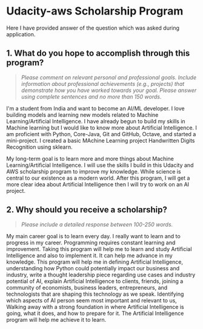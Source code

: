 # Udacity-aws Scholarship Program
Here I have provided answer of the question which was asked during application.

## 1. What do you hope to accomplish through this program?

> *Please comment on relevant personal and professional goals. Include information about professional achievements (e.g., projects) 
that demonstrate how you have worked towards your goal. Please answer using complete sentences and no more than 150 words.*

I'm a student from India and want to become an AI/ML developer. I love building models and learning new models related 
to Machine Learning/Artificial Intelligence. I have already begun to build my skills in Machine learning but I would like 
to know more about Artificial Intelligence. I am proficient with Python, Core-Java, Git and GitHub, Octave, and started a 
mini-project. I created a basic MAchine Learning project Handwritten Digits Recognition using sklearn.

My long-term goal is to learn more and more things about Machine Learning/Artificial Intelligence. I will use the skills 
I build in this Udacity and AWS scholarship program to improve my knowledge. While science is central to our existence as 
a modern world. After this program, I will get a more clear idea about Artificial Intelligence then I will try to work on 
an AI project.

## 2. Why should you receive a scholarship?

> *Please include a detailed response between 100-250 words.*

My main career goal is to learn every day. I really want to learn and to progress in my career. Programming requires constant 
learning and improvement. Taking this program will help me to learn and study Artificial Intelligence and also to implement it. 
It can help me advance in my knowledge. This program will help me in defining Artificial Intelligence, understanding how Python 
could potentially impact our business and industry, write a thought leadership piece regarding use cases and industry potential 
of AI, explain Artificial Intelligence to clients, friends, joining a community of economists, business leaders, entrepreneurs, 
and technologists that are shaping this technology as we speak. Identifying which aspects of AI person seem most important and 
relevant to us, Walking away with a strong foundation in where Artificial Intelligence is going, what it does, and how to prepare 
for it. The Artificial Intelligence program will help me achieve it to learn.
